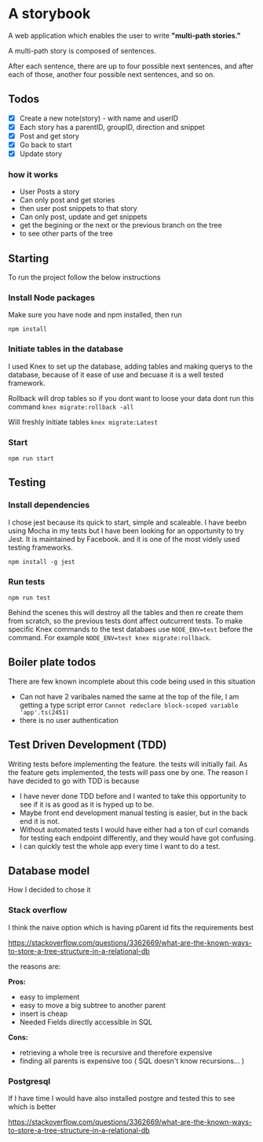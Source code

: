 # A storybook

A web application which enables the user to write **"multi-path stories."**

A multi-path story is composed of sentences.

After each sentence, there are up to four possible next sentences,
and after each of those, another four possible next sentences, and so on.

## Todos

- [x] Create a new note(story) - with name and userID
- [x] Each story has a parentID, groupID, direction and snippet
- [x] Post and get story
- [x] Go back to start
- [x] Update story

### how it works

- User Posts a story
- Can only post and get stories
- then user post snippets to that story
- Can only post, update and get snippets
- get the begining or the next or the previous branch on the tree
- to see other parts of the tree

## Starting

To run the project follow the below instructions

### Install Node packages

Make sure you have node and npm installed, then run

`npm install`

### Initiate tables in the database

I used Knex to set up the database, adding tables and making querys to the database, because of it ease of use and becuase it is a well tested framework.

Rollback will drop tables so if you dont want to loose your data dont run this command
`knex migrate:rollback -all`

Will freshly initiate tables
`knex migrate:Latest`

### Start

`npm run start`

## Testing

### Install dependencies

I chose jest because its quick to start, simple and scaleable. I have beebn using Mocha in my tests but I have been looking for an opportunity to try Jest.
It is maintained by Facebook. and it is one of the most videly used testing frameworks.

`npm install -g jest`

### Run tests

`npm run test`

Behind the scenes this will destroy all the tables and then re create them from scratch, so the previous tests dont affect outcurrent tests.
To make specific Knex commands to the test databaes use `NODE_ENV=test` before the command. For example `NODE_ENV=test knex migrate:rollback`.

## Boiler plate todos

There are few known incomplete about this code being used in this situation

- Can not have 2 varibales named the same at the top of the file, I am getting a type script error
  `Cannot redeclare block-scoped variable 'app'.ts(2451)`
- there is no user authentication

## Test Driven Development (TDD)

Writing tests before implementing the feature. the tests will initially fail. As the feature gets implemented, the tests will pass one by one.
The reason I have decided to go with TDD is because

- I have never done TDD before and I wanted to take this opportunity to see if it is as good as it is hyped up to be.
- Maybe front end development manual testing is easier, but in the back end it is not.
- Without automated tests I would have either had a ton of curl comands for testing each endpoint differently, and they would have got confusing.
- I can quickly test the whole app every time I want to do a test.

## Database model

How I decided to chose it

### Stack overflow

I think the naive option which is having p0arent id fits the requirements best

<https://stackoverflow.com/questions/3362669/what-are-the-known-ways-to-store-a-tree-structure-in-a-relational-db>

the reasons are:

**Pros:**

- easy to implement
- easy to move a big subtree to another parent
- insert is cheap
- Needed Fields directly accessible in SQL

**Cons:**

- retrieving a whole tree is recursive and therefore expensive
- finding all parents is expensive too ( SQL doesn't know recursions... )

### Postgresql

If I have time I would have also installed postgre and tested this to see which is better

<https://stackoverflow.com/questions/3362669/what-are-the-known-ways-to-store-a-tree-structure-in-a-relational-db>
